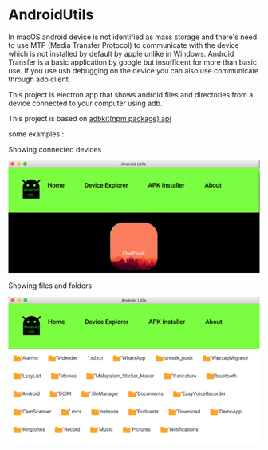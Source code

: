 # AndroidUtils

In macOS android device is not identified as mass storage and there's need to use MTP (Media Transfer Protocol) to communicate with the device which is not installed by default by apple unlike in Windows.
Android Transfer is a basic application by google but insufficent for more than basic use.
If you use usb debugging on the device you can also use communicate through adb client.

This project is electron app that shows android files and directories from a device connected to your computer using adb.

This project is based on  [adbkit(npm package) api](https://www.npmjs.com/package/adbkit/) 

some examples : 

Showing connected devices

![alt text](https://github.com/eranns/AndroidUtils/blob/master/app/img/home_example.png)

Showing files and folders

![alt text](https://github.com/eranns/AndroidUtils/blob/master/app/img/device_example.png)



